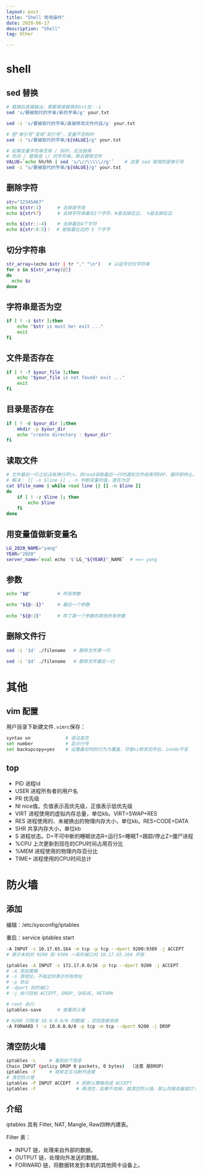 ```yaml
---
layout: post
title: "Shell 常用操作"
date: 2020-06-17
description: "Shell"
tag: Other

---
```



# shell

## sed 替换
```sh
# 替换后直接输出，需要直接替换到txt加：-i
sed 's/要被取代的字串/新的字串/g' your.txt

sed -i 's/要被取代的字串/直接修改文件内容/g' your.txt

# 把"单引号"变成"双引号"，变量不含斜杆
sed -i "s/要被取代的字串/${VALUE}/g" your.txt

# 如果变量字符串含有 / 斜杆，无法替换
# 先将 / 替换成 \/ 的字符串，再去替换文件
VALUE=`echo hh/hh | sed 's/\//\\\\\//g'`    # 这里 sed 使用的是单引号
sed -i "s/要被取代的字串/${VALUE}/g" your.txt
```

## 删除字符
```sh
str="12345467"   
echo ${str:1}      # 去掉首字母
echo ${str%?}      # 去掉字符串最后1个字符，#是去掉左边， %是去掉右边

echo ${str::-4}    # 去掉最后4个字符
echo ${str:0:5}：  # 提取最左边的 5 个字节
```

## 切分字符串
```sh
str_array=(echo $str | tr "," "\n")   # 以逗号切分字符串
for s in ${str_array[@]} 
do
  echo $s
done
```

## 字符串是否为空
```sh
if [ ! -z $str ];then
    echo "$str is must be! exit ..."
    exit
fi
```

## 文件是否存在
```sh
if [ ! -f $your_file ];then
    echo "$your_file is not found! exit ..."
    exit
fi
```

## 目录是否存在
```sh
if [ ! -d $your_dir ];then
    mkdir -p $your_dir
    echo "create directory : $your_dir"
fi
```

## 读取文件
```sh
# 文件最后一行之后没有换行符\n，则read读取最后一行时遇到文件结束符EOF，循环即终止。
# 解决： [[ -n $line ]] ，-n 判断变量的值，是否为空
cat $file_name | while read line || [[ -n $line ]]  
do 
    if [ ! -z $line ]; then
        echo $line
    fi
done
```

## 用变量值做新变量名
```sh
LG_2020_NAME="yang"
YEAR="2020"
server_name=`eval echo '$'LG_"${YEAR}"_NAME`  # ==> yang
```

## 参数
```sh
echo "$@"          # 所有参数

echo "${@:-1}"     # 最后一个参数
 
echo "${@:2}"      # 除了第一个参数的其他所有参数
```

## 删除文件行
```sh
sed -i '1d' ./filename   # 删除文件第一行

sed -i '$d' ./filename   # 删除文件最后一行
```






# 其他

## vim 配置
用户目录下新建文件`.vimrc`保存：
```sh 
syntax on             # 语法高亮
set number            # 显示行号
set backupcopy=yes    # 设置备份时的行为为覆盖，可使vi修改文件后，inode不变
```

## top
- PID      进程id
- USER     进程所有者的用户名
- PR       优先级
- NI       nice值。负值表示高优先级，正值表示低优先级
- VIRT     进程使用的虚拟内存总量，单位kb。VIRT=SWAP+RES
- RES      进程使用的、未被换出的物理内存大小，单位kb。RES=CODE+DATA
- SHR      共享内存大小，单位kb
- S        进程状态。D=不可中断的睡眠状态R=运行S=睡眠T=跟踪/停止Z=僵尸进程
- %CPU     上次更新到现在的CPU时间占用百分比
- %MEM     进程使用的物理内存百分比
- TIME+    进程使用的CPU时间总计





# 防火墙

## 添加

编辑：/etc/sysconfig/iptables

重启：service iptables start

```sh
-A INPUT -s 10.17.65.164 -m tcp -p tcp --dport 9200:9309 -j ACCEPT
# 表示本机的 9200 到 9309 一系列端口对 10.17.65.164 开放

iptables -A INPUT -s 172.17.0.0/16 -p tcp --dport 9200 -j ACCEPT
# -A 添加策略
# -s 源地址，不指定则表示所有地址
# -p 协议
# -dport 目的端口
# -j 执行目标 ACCEPT, DROP, QUEUE, RETURN

# root 执行
iptables-save      # 查看防火墙

# 9200 只转发 10.0.0.0/8 的数据 ，否则直接丢掉
-A FORWARD ! -s 10.0.0.0/8 -p tcp -m tcp --dport 9200 -j DROP

```

## 清空防火墙
```sh
iptables -L     # 看到如下信息
Chain INPUT (policy DROP 0 packets, 0 bytes)  （注意 是DROP）
iptables -F     # 就肯定立马断开连接
# 清空防火墙
iptables -P INPUT ACCEPT  # 把默认策略改成 ACCEPT
iptables -F               # 再清空，如果不改掉，就清空防火墙，那么你服务器就打不开了，需要重新配置网络才行。
```

## 介绍

iptables 具有 Filter, NAT, Mangle, Raw四种内建表。

Filter 表：
- INPUT 链，处理来自外部的数据。
- OUTPUT 链，处理向外发送的数据。
- FORWARD 链，将数据转发到本机的其他网卡设备上。









